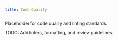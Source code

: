 ```yaml
---
title: Code Quality
---
```


Placeholder for code quality and linting standards.

TODO: Add linters, formatting, and review guidelines.
